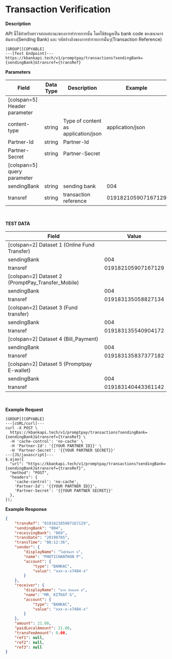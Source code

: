 # Transaction Verification
**Description**

API นี้ใช้สำหรับตรวจสอบสถานะของการทำรายการนั้น โดยใช้ข้อมูลเป็น bank code ของธนาคารต้นทาง(Sending Bank) และ รหัสอ้างอิงของการทำรายการนั้นๆ(Transaction Reference)

```
[GROUP][COPYABLE]
---[Test Endpoint]---
https://kbankapi.tech/v1/promptpay/transactions?sendingBank={sendingBank}&transref={transRef}
```

**Parameters**

| Field                        | Data Type | Description                                                  | Example          | Mandatory |
| ---------------------------- | --------- | ------------------------------------------------------------ | ---------------- | :-------: |
| [colspan=5] Header parameter |
| content-type                 | string    | Type of content as application/json                          | application/json |     Y     |
| Partner-Id                   | string    | Partner-Id     						                      |  				 |     Y     |
| Partner-Secret               | string    | Partner-Secret                                               |    				 |     Y     |
| [colspan=5] query parameter  |
| sendingBank                  | string    | sending bank 												  | 004		         |     Y     |
| transref 			           | string    | transaction reference                          			  | 019182105907167129 |     Y     |

<br />

**TEST DATA**

| Field                        | Value |
| ---------------------------- | --------- |
| [colspan=2] Dataset 1 (Online Fund Transfer)  |
| sendingBank        	       | 004 |
| transref                     | 019182105907167129 |
| [colspan=2] Dataset 2 (PromptPay_Transfer_Mobile)	   |
| sendingBank        	       | 004 |
| transref                     | 019183135058827134 |
| [colspan=2] Dataset 3	(Fund transfer)	   |
| sendingBank        	       | 004 |
| transref                     | 019183135540904172 |
| [colspan=2] Dataset 4 (Bill_Payment)	   |
| sendingBank        	       | 004 |
| transref                     | 019183135837377182 |
| [colspan=2] Dataset 5 (Promptpay E-wallet)	   |
| sendingBank        	       | 004 |
| transref                     | 019183140443361142 |

<br />

**Example Request**

```
[GROUP][COPYABLE]
---[cURL/curl]---
curl -X POST \
  https://kbankapi.tech/v1/promptpay/transactions?sendingBank={sendingBank}&transref={transRef} \
  -H 'cache-control': 'no-cache' \
  -H 'Partner-Id': '{{YOUR PARTNER ID}}' \
  -H 'Partner-Secret': '{{YOUR PARTNER SECRET}}'
---[JS/javascript]---
$.ajax({
  "url": "https://kbankapi.tech/v1/promptpay/transactions?sendingBank={sendingBank}&transref={transRef}",
  "method": "POST",
  "headers": {
    'cache-control': 'no-cache',
    'Partner-Id': '{{YOUR PARTNER ID}}',
    'Partner-Secret': '{{YOUR PARTNER SECRET}}'
  },
});
```

**Example Response**
```json
{
    "transRef": "019182105907167129",
    "sendingBank": "004",
    "receivingBank": "069",
    "transDate": "20190705",
    "transTime": "08:12:36",
    "sender": {
        "displayName": "โพธิจันทร ธ",
        "name": "PHOTICHANTHON P",
        "account": {
            "type": "BANKAC",
            "value": "xxx-x-x7404-x"
        }
    },
    "receiver": {
        "displayName": "นาย คิทแคท ช",
        "name": "MR. KITKAT G",
        "account": {
            "type": "BANKAC",
            "value": "xxx-x-x7404-x"
        }
    },
    "amount": 21.00,
    "paidLocalAmount": 21.00,
    "transFeeAmount": 0.00,
    "ref1": null,
    "ref2": null,
    "ref3": null
}

```
